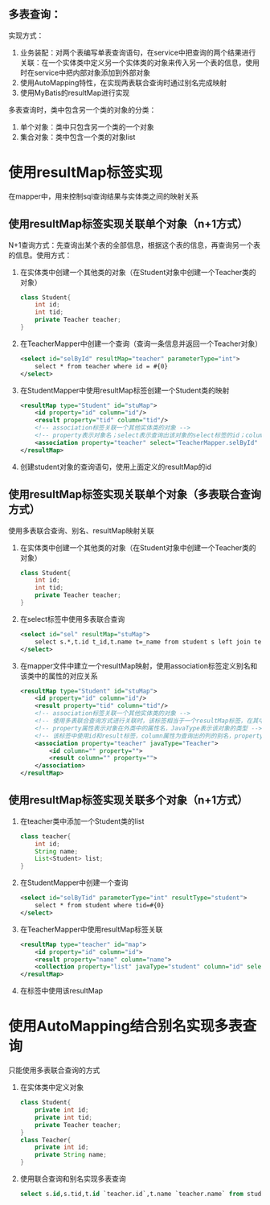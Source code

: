 ## 多表查询：
实现方式：
1. 业务装配：对两个表编写单表查询语句，在service中把查询的两个结果进行关联：在一个实体类中定义另一个实体类的对象来传入另一个表的信息，使用时在service中把内部对象添加到外部对象
2. 使用AutoMapping特性，在实现两表联合查询时通过别名完成映射
3. 使用MyBatis的resultMap进行实现

多表查询时，类中包含另一个类的对象的分类：
1. 单个对象：类中只包含另一个类的一个对象
2. 集合对象：类中包含一个类的对象list


# 使用resultMap标签实现
在mapper中，用来控制sql查询结果与实体类之间的映射关系
## 使用resultMap标签实现关联单个对象（n+1方式）
N+1查询方式：先查询出某个表的全部信息，根据这个表的信息，再查询另一个表的信息。使用方式：
1. 在实体类中创建一个其他类的对象（在Student对象中创建一个Teacher类的对象）
    ```java
    class Student{
        int id;
        int tid;
        private Teacher teacher;
    }
    ```
2. 在TeacherMapper中创建一个查询（查询一条信息并返回一个Teacher对象）
    ```xml
    <select id="selById" resultMap="teacher" parameterType="int">
        select * from teacher where id = #{0}
    </select>
    ```
3. 在StudentMapper中使用resultMap标签创建一个Student类的映射
    ```xml
    <resultMap type="Student" id="stuMap">
        <id property="id" column="id"/>
        <result property="tid" column="tid"/>
        <!-- association标签关联一个其他实体类的对象 -->
        <!-- property表示对象名；select表示查询出该对象的select标签的id；column表示传入select中作为参数的属性，当需要传入多个属性时，用 查询表字段=传入字段名，查询表字段=传入字段名的形式 -->
        <association property="teacher" select="TeacherMapper.selById" column="tid">
    </resultMap>
    ```
4. 创建student对象的查询语句，使用上面定义的resultMap的id

## 使用resultMap标签实现关联单个对象（多表联合查询方式）
使用多表联合查询、别名、resultMap映射关联
1. 在实体类中创建一个其他类的对象（在Student对象中创建一个Teacher类的对象）
    ```java
    class Student{
        int id;
        int tid;
        private Teacher teacher;
    }
    ```
2. 在select标签中使用多表联合查询
    ```xml
    <select id="sel" resultMap="stuMap">
        select s.*,t.id t_id,t.name t=_name from student s left join teacher t on s.tid=t.id
    </select>
    ```
3. 在mapper文件中建立一个resultMap映射，使用association标签定义别名和该类中的属性的对应关系
    ```xml
    <resultMap type="Student" id="stuMap">
        <id property="id" column="id"/>
        <result property="tid" column="tid"/>
        <!-- association标签关联一个其他实体类的对象 -->
        <!-- 使用多表联合查询方式进行关联时，该标签相当于一个resultMap标签，在其中定义列和属性的对应关系 -->
        <!-- property属性表示对象在外类中的属性名，JavaType表示该对象的类型 -->
        <!-- 该标签中使用id和result标签，column属性为查询出的列的别名，property属性为对象中属性名 -->
        <association property="teacher" javaType="Teacher">
            <id column="" property="">
            <result column="" property="">
        </association>
    </resultMap>
    ```

## 使用resultMap标签实现关联多个对象（n+1方式）
1. 在teacher类中添加一个Student类的list
    ```java
    class teacher{
        int id;
        String name;
        List<Student> list;
    }
    ```
2. 在StudentMapper中创建一个查询
    ```xml
    <select id="selByTid" parameterType="int" resultType="student">
        select * from student where tid=#{0}
    </select>
    ```
3. 在TeacherMapper中使用resultMap标签关联
    ```xml
    <resultMap type="teacher" id="map">
        <id property="id" column="id">
        <result property="name" column="name">
        <collection property="list" javaType="student" column="id" select="StudentMapper.selByTid">
    </resultMap>
    ```
4. 在标签中使用该resultMap


# 使用AutoMapping结合别名实现多表查询
只能使用多表联合查询的方式
1. 在实体类中定义对象
    ```java
    class Student{
        private int id;
        private int tid;
        private Teacher teacher;
    }
    class Teacher{
        private int id;
        private String name;
    }
    ```
2. 使用联合查询和别名实现多表查询
    ```sql
    select s.id,s.tid,t.id `teacher.id`,t.name `teacher.name` from student s left join teacher t where 条件
    ```